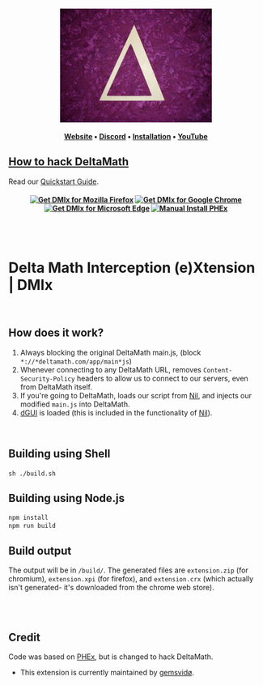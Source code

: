 <h1 align="center">
	<a href="/README.md">
		<img align="center"
			width="300"
			alt="DeltaMath Hacking"
			src="https://raw.githubusercontent.com/DxltaMath/assets/master/profile/DxltaMath.jpg">
	</a>
</h1>


<p align="center">
	<strong>
		<a href="https://dxltamath.github.io/">Website</a>
		•
		<a href="https://dsc.gg/dxlta">Discord</a>
		•
		<a href="https://github.com/DxltaMath/DMIx/blob/master/.github/meta/QUICKSTART.md">Installation</a>
		•
		<a href="https://www.youtube.com/channel/UCpeKUQjK4mDtn_OUPfg5Uaw">YouTube</a>
	</strong>
</p>

## [How to hack DeltaMath](.github/meta/QUICKSTART.md)
Read our [Quickstart Guide](.github/meta/QUICKSTART.md).


<h4 align="center" id="Webstores">

<a href=""><img src="https://user-images.githubusercontent.com/585534/107280546-7b9b2a00-6a26-11eb-8f9f-f95932f4bfec.png" alt="Get DMIx for Mozilla Firefox"></a>
<a href=""><img src="https://user-images.githubusercontent.com/585534/107280622-91a8ea80-6a26-11eb-8d07-77c548b28665.png" alt="Get DMIx for Google Chrome"></img></a>
<a href=""><img src="https://user-images.githubusercontent.com/585534/107280673-a5ece780-6a26-11eb-9cc7-9fa9f9f81180.png" alt="Get DMIx for Microsoft Edge"></a>
<a href="/.github/meta/QUICKSTART.md"><img src="https://user-images.githubusercontent.com/69060894/184510500-c0c005f3-023a-4961-bfad-0d0faf055220.png" alt="Manual Install PHEx"></img></a>


</h4>
<br><br>

# Delta Math Interception (e)Xtension | DMIx



<br>


## How does it work?
1. Always blocking the original DeltaMath main.js, (block `*://*deltamath.com/app/main*js`)
2. Whenever connecting to any DeltaMath URL, removes `Content-Security-Policy` headers to allow us to connect to our servers, even from DeltaMath itself.
3. If you're going to DeltaMath, loads our script from [Nil](https://github.com/DxltaMath/public-Nil), and injects our modified `main.js` into DeltaMath.
4. [dGUI](https://github.com/DxltaMath/dGUI) is loaded (this is included in the functionality of [Nil](https://github.com/DxltaMath/public-Nil)).


<br>

## Building using Shell
```shell
sh ./build.sh
```

## Building using Node.js
```
npm install
npm run build
```

## Build output
The output will be in `/build/`. The generated files are `extension.zip` (for chromium), `extension.xpi` (for firefox), and `extension.crx` (which actually isn't generated- it's downloaded from the chrome web store).

<br><br>




## Credit
Code was based on [PHEx](https://github.com/ProdigyPNP/ProdigyMathGameHacking/tree/master/PHEx), but is changed to hack DeltaMath.
- This extension is currently maintained by [gemsvidø](https://github.com/afkvido).